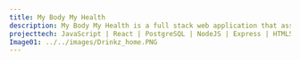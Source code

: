 ```yaml
---
title: My Body My Health
description: My Body My Health is a full stack web application that assists users in tracking their menstrual cycles and their contraceptive use. I use a custom RESTful API to perform standard CRUD operations and also make Axios requests to a Health.gov external API to retrieve verified health resources for user exploration.
projecttech: JavaScript | React | PostgreSQL | NodeJS | Express | HTML5 | SCSS | Sequelize | Axios | Bcrypt
Image01: ../../images/Drinkz_home.PNG
---
```

